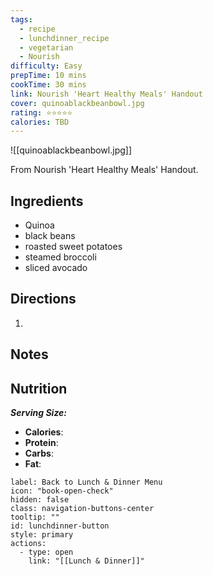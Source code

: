 ```yaml
---
tags:
  - recipe
  - lunchdinner_recipe
  - vegetarian
  - Nourish
difficulty: Easy
prepTime: 10 mins
cookTime: 30 mins
link: Nourish 'Heart Healthy Meals' Handout
cover: quinoablackbeanbowl.jpg
rating: ⭐️⭐️⭐️⭐️⭐️
calories: TBD
---
```


![[quinoablackbeanbowl.jpg]]

From Nourish 'Heart Healthy Meals' Handout.

## Ingredients
- Quinoa
- black beans
- roasted sweet potatoes
- steamed broccoli
- sliced avocado


## Directions
1. 

## Notes


## Nutrition
***Serving Size:*** 
- **Calories**: 
- **Protein**: 
- **Carbs**: 
- **Fat**: 


```meta-bind-button
label: Back to Lunch & Dinner Menu
icon: "book-open-check"
hidden: false
class: navigation-buttons-center
tooltip: ""
id: lunchdinner-button
style: primary
actions:
  - type: open
    link: "[[Lunch & Dinner]]"

```
 
